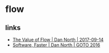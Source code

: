 # flow

## links
* [The Value of Flow | Dan North | 2017-09-14](https://www.youtube.com/watch?v=1aOItUyZ2wQ)
* [Software, Faster | Dan North | GOTO 2016](https://www.youtube.com/watch?v=USc-yLHXNUg)
